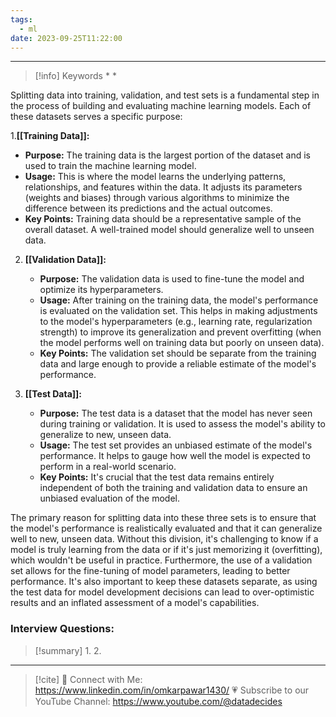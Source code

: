 ```yaml
---
tags:
  - ml
date: 2023-09-25T11:22:00
---
```

---
>[!info] Keywords
>* 
>* 

Splitting data into training, validation, and test sets is a fundamental step in the process of building and evaluating machine learning models. Each of these datasets serves a specific purpose:

1.**[[Training Data]]:**
   - **Purpose:** The training data is the largest portion of the dataset and is used to train the machine learning model.
   - **Usage:** This is where the model learns the underlying patterns, relationships, and features within the data. It adjusts its parameters (weights and biases) through various algorithms to minimize the difference between its predictions and the actual outcomes.
   - **Key Points:** Training data should be a representative sample of the overall dataset. A well-trained model should generalize well to unseen data.

2. **[[Validation Data]]:**
   - **Purpose:** The validation data is used to fine-tune the model and optimize its hyperparameters.
   - **Usage:** After training on the training data, the model's performance is evaluated on the validation set. This helps in making adjustments to the model's hyperparameters (e.g., learning rate, regularization strength) to improve its generalization and prevent overfitting (when the model performs well on training data but poorly on unseen data).
   - **Key Points:** The validation set should be separate from the training data and large enough to provide a reliable estimate of the model's performance.

3. **[[Test Data]]:**
   - **Purpose:** The test data is a dataset that the model has never seen during training or validation. It is used to assess the model's ability to generalize to new, unseen data.
   - **Usage:** The test set provides an unbiased estimate of the model's performance. It helps to gauge how well the model is expected to perform in a real-world scenario.
   - **Key Points:** It's crucial that the test data remains entirely independent of both the training and validation data to ensure an unbiased evaluation of the model.

The primary reason for splitting data into these three sets is to ensure that the model's performance is realistically evaluated and that it can generalize well to new, unseen data. Without this division, it's challenging to know if a model is truly learning from the data or if it's just memorizing it (overfitting), which wouldn't be useful in practice. Furthermore, the use of a validation set allows for the fine-tuning of model parameters, leading to better performance. It's also important to keep these datasets separate, as using the test data for model development decisions can lead to over-optimistic results and an inflated assessment of a model's capabilities.








### Interview Questions:



>[!summary] 
>1. 
>2. 

----
>[!cite]
> 🤝 Connect with Me: https://www.linkedin.com/in/omkarpawar1430/
> 💗 Subscribe to our YouTube Channel: https://www.youtube.com/@datadecides

